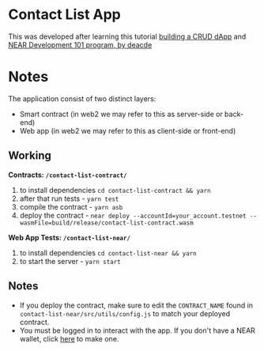 # Contact List App


This was developed after learning this tutorial [building a CRUD dApp](https://docs.near.org/docs/tutorials/apps/todos-crud-app) and [NEAR Development 101 program, by deacde](https://dacade.org/communities/near/courses/near-101)

# Notes

The application consist of two distinct layers:

- Smart contract (in web2 we may refer to this as server-side or back-end)
- Web app (in web2 we may refer to this as client-side or front-end)

## Working

**Contracts: `/contact-list-contract/`**
1. to install dependencies `cd contact-list-contract && yarn`
2. after that run tests - `yarn test`
3. compile the contract - `yarn asb`
4. deploy the contract - `near deploy --accountId=your_account.testnet --wasmFile=build/release/contact-list-contract.wasm`
 
**Web App Tests: `/contact-list-near/`**
1. to install dependencies `cd contact-list-near && yarn`
2. to start the server - `yarn start`

## Notes

- If you deploy the contract, make sure to edit the `CONTRACT_NAME` found in `contact-list-near/src/utils/config.js` to match your deployed contract. 
- You must be logged in to interact with the app. If you don't have a NEAR wallet, click [here](https://wallet.testnet.near.org/) to make one.
